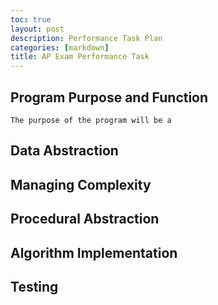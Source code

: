```yaml
---
toc: true
layout: post
description: Performance Task Plan
categories: [markdown]
title: AP Exam Performance Task
---
```


## Program Purpose and Function

    The purpose of the program will be a 

## Data Abstraction



## Managing Complexity



## Procedural Abstraction



## Algorithm Implementation



## Testing


